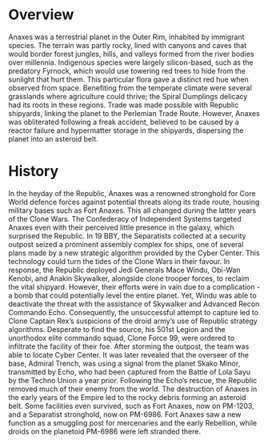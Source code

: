 # Overview

Anaxes was a terrestrial planet in the Outer Rim, inhabited by immigrant species.
The terrain was partly rocky, lined with canyons and caves that would border forest jungles, hills, and valleys formed from the river bodies over millennia.
Indigenous species were largely silicon-based, such as the predatory Fyrnock, which would use towering red trees to hide from the sunlight that hurt them.
This particular flora gave a distinct red hue when observed from space.
Benefiting from the temperate climate were several grasslands where agriculture could thrive; the Spiral Dumplings delicacy had its roots in these regions.
Trade was made possible with Republic shipyards, linking the planet to the Perlemian Trade Route.
However, Anaxes was obliterated following a freak accident, believed to be caused by a reactor failure and hypermatter storage in the shipyards, dispersing the planet into an asteroid belt.

# History

In the heyday of the Republic, Anaxes was a renowned stronghold for Core World defence forces against potential threats along its trade route, housing military bases such as Fort Anaxes.
This all changed during the latter years of the Clone Wars.
The Confederacy of Independent Systems targeted Anaxes even with their perceived little presence in the galaxy, which surprised the Republic.
In 19 BBY, the Separatists collected at a security outpost seized a prominent assembly complex for ships, one of several plans made by a new strategic algorithm provided by the Cyber Center.
This technology could turn the tides of the Clone Wars in their favour.
In response, the Republic deployed Jedi Generals Mace Windu, Obi-Wan Kenobi, and Anakin Skywalker, alongside clone trooper forces, to reclaim the vital shipyard.
However, their efforts were in vain due to a complication - a bomb that could potentially level the entire planet.
Yet, Windu was able to deactivate the threat with the assistance of Skywalker and Advanced Recon Commando Echo.
Consequently, the unsuccessful attempt to capture led to Clone Captain Rex’s suspicions of the droid army’s use of Republic strategy algorithms.
Desperate to find the source, his 501st Legion and the unorthodox elite commando squad, Clone Force 99, were ordered to infiltrate the facility of their foe.
After storming the outpost, the team was able to locate Cyber Center.
It was later revealed that the overseer of the base, Admiral Trench, was using a signal from the planet Skako Minor, transmitted by Echo, who had been captured from the Battle of Lola Sayu by the Techno Union a year prior.
Following the Echo’s rescue, the Republic removed much of their enemy from the world.
The destruction of Anaxes in the early years of the Empire led to the rocky debris forming an asteroid belt.
Some facilities even survived, such as Fort Anaxes, now on PM-1203, and a Separatist stronghold, now on PM-6986.
Fort Anaxes saw a new function as a smuggling post for mercenaries and the early Rebellion, while droids on the planetoid PM-6986 were left stranded there.
